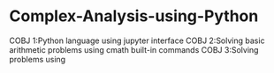 # Complex-Analysis-using-Python
COBJ 1:Python language using jupyter interface  COBJ 2:Solving basic arithmetic problems using cmath built-in commands  COBJ 3:Solving problems using 
